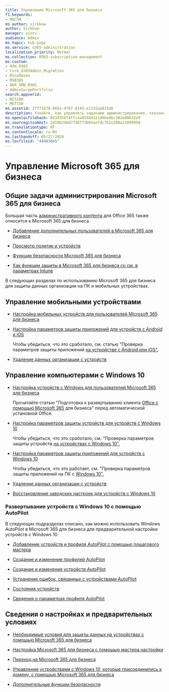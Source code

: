 ```yaml
---
title: Управление Microsoft 365 для бизнеса
f1.keywords:
- NOCSH
ms.author: sirkkuw
author: Sirkkuw
manager: scotv
audience: Admin
ms.topic: hub-page
ms.service: o365-administration
localization_priority: Normal
ms.collection: M365-subscription-management
ms.custom:
- Adm_O365
- Core_O365Admin_Migration
- MiniMaven
- MSB365
- OKR_SMB_M365
- AdminSurgePortfolio
search.appverid:
- BCS160
- MET150
ms.assetid: 27ff1678-865a-4707-8145-e1155aa815d6
description: Узнайте, как управлять задачами администрирования, связанными с Microsoft 365 для бизнеса, мобильными устройствами, компьютерами с Windows 10 и многими подобными задачами.
ms.openlocfilehash: 0534356f4ffc4a05504121d96edbc381e00632e9
ms.sourcegitcommit: 2d59b24b877487f3b84aefdc7b1e200a21009999
ms.translationtype: MT
ms.contentlocale: ru-RU
ms.lasthandoff: 05/27/2020
ms.locfileid: "44403045"
---
```

# <a name="manage-microsoft-365-for-business"></a>Управление Microsoft 365 для бизнеса

## <a name="general-microsoft-365-for-business-admin-tasks"></a>Общие задачи администрирования Microsoft 365 для бизнеса

Большая часть [административного контента](https://docs.microsoft.com/office365/admin/admin-home) для Office 365 также относится к Microsoft 365 для бизнеса.

- [Добавление дополнительных пользователей в Microsoft 365 для бизнеса](add-users-m365b.md)
    
- [Просмотр политик и устройств](view-policies-and-devices.md)
    
- [Функции безопасности Microsoft 365 для бизнеса](security-features.md)
    
- [Как функции защиты в Microsoft 365 для бизнеса со см. в параметрах Intune](map-protection-features-to-intune-settings.md)
    
В следующих разделах по использованию Microsoft 365 для бизнеса для защиты данных организации на ПК и мобильных устройствах.
  
## <a name="manage-mobile-devices"></a>Управление мобильными устройствами

- [Настройка мобильных устройств для пользователей Microsoft 365 для бизнеса](set-up-mobile-devices.md)
    
- [Настройка параметров защиты приложений для устройств с Android и iOS](app-protection-settings-for-android-and-ios.md)
    
    Чтобы убедиться, что это сработало, см. статью "Проверка параметров защиты приложений [на устройстве с Android или iOS".](validate-settings-on-android-or-ios.md) 
    
- [Удаление данных организации с устройств](remove-company-data.md)
    
## <a name="manage-windows-10-pcs"></a>Управление компьютерами с Windows 10

- [Настройка устройств с Windows для пользователей Microsoft 365 для бизнеса](set-up-windows-devices.md)

    Прочитайте статью "Подготовка к развертыванию клиента [Office с помощью Microsoft 365](prepare-for-office-client-deployment.md) для бизнеса" перед автоматической установкой Office. 
    
- [Настройка параметров защиты устройств для устройств с Windows 10](protection-settings-for-windows-10-pcs.md)
    
    Чтобы убедиться, что это сработало, см. "Проверка параметров защиты устройств [на устройствах с Windows 10".](validate-settings-on-windows-10-pcs.md) 
    
- [Настройка параметров защиты приложений для устройств с Windows 10](protection-settings-for-windows-10-devices.md)
    
    Чтобы убедиться, что это работает, см. "Проверка параметров защиты приложений на ПК с [Windows 10".](validate-protection-settings-on-windows-10-pcs.md) 
    
- [Удаление данных организации с устройств](remove-company-data.md)
    
- [Восстановление заводских настроек для устройств с Windows 10](reset-devices-to-factory-settings.md)
    
### <a name="use-autopilot-to-deploy-windows-10-devices"></a>Развертывание устройств с Windows 10 с помощью AutoPilot

В следующих подразделах описано, как можно использовать Windows AutoPilot в Microsoft 365 для бизнеса для предварительной настройки устройств с Windows 10.
  
- [Добавление устройств и профиля AutoPilot с помощью пошагового мастера](add-autopilot-devices-and-profile.md)
    
- [Создание и изменение профилей AutoPilot](create-and-edit-autopilot-profiles.md)
    
- [Создание и изменение устройств AutoPilot](create-and-edit-autopilot-devices.md)
    
- [Устранение ошибок, связанных с устройствами AutoPilot](troubleshoot-autopilot-errors.md)
    
- [Состояния устройств](device-states.md)
    
- [Сведения о параметрах профиля AutoPilot](autopilot-profile-settings.md)
    
## <a name="set-up-and-prerequisite-information"></a>Сведения о настройках и предварительных условиях

- [Необходимые условия для защиты данных на устройствах с помощью Microsoft 365 для бизнеса](pre-requisites-for-data-protection.md)
    
- [Настройка Microsoft 365 для бизнеса с помощью мастера настройки](set-up.md)
    
- [Переход на Microsoft 365 для бизнеса](migrate-to-microsoft-365-business.md)
    
- [Управление устройствами с Windows 10, которые присоединились к домену, с помощью Microsoft 365 для бизнеса](manage-windows-devices.md)
    
- [Дополнительные функции безопасности](security-features.md#additional-security-features)
